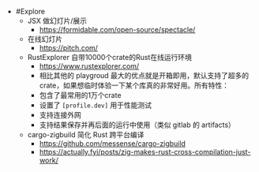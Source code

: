- #Explore
	- JSX 做幻灯片/展示
		- https://formidable.com/open-source/spectacle/
	- 在线幻灯片
		- https://pitch.com/
	- RustExplorer 自带10000个crate的Rust在线运行环境
		- https://www.rustexplorer.com/
		- 相比其他的 playgroud 最大的优点就是开箱即用，默认支持了超多的 crate，如果想临时体验一下某个库真的非常好用。所有特性：
		- 包含了最常用的1万个crate
		- 设置了 `[profile.dev]` 用于性能测试
		- 支持连接外网
		- 支持结果保存并再后面的运行中使用（类似 gitlab 的 artifacts）
	- cargo-zigbuild 简化 Rust 跨平台编译
		- https://github.com/messense/cargo-zigbuild
		- https://actually.fyi/posts/zig-makes-rust-cross-compilation-just-work/